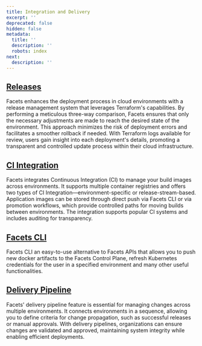 ```yaml
---
title: Integration and Delivery
excerpt: ''
deprecated: false
hidden: false
metadata:
  title: ''
  description: ''
  robots: index
next:
  description: ''
---
```

## [Releases](doc:releases-concept)

Facets enhances the deployment process in cloud environments with a release management system that leverages Terraform's capabilities. By performing a meticulous three-way comparison, Facets ensures that only the necessary adjustments are made to reach the desired state of the environment. This approach minimizes the risk of deployment errors and facilitates a smoother rollback if needed. With Terraform logs available for review, users gain insight into each deployment's details, promoting a transparent and controlled update process within their cloud infrastructure.

## [CI Integration](doc:artifacts)

Facets integrates Continuous Integration (CI) to manage your build images across environments. It supports multiple container registries and offers two types of CI Integration—environment-specific or release-stream-based. Application images can be stored through direct push via Facets CLI or via promotion workflows, which provide controlled paths for moving builds between environments. The integration supports popular CI systems and includes auditing for transparency.

## [Facets CLI](doc:command-line-tool-for-facets)

Facets CLI an easy-to-use alternative to Facets APIs that allows you to push new docker artifacts to the Facets Control Plane, refresh Kubernetes credentials for the user in a specified environment and many other useful functionalities.

## [Delivery Pipeline](doc:pipeline)

Facets' delivery pipeline feature is essential for managing changes across multiple environments. It connects environments in a sequence, allowing you to define criteria for change propagation, such as successful releases or manual approvals. With delivery pipelines, organizations can ensure changes are validated and approved, maintaining system integrity while enabling efficient deployments.